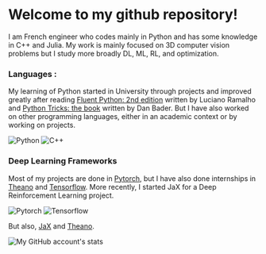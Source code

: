 # Welcome to my github repository! 

I am French engineer who codes mainly in Python and has some knowledge in C++ and Julia. My work is mainly focused on 3D computer vision problems but I study more broadly DL, ML, RL, and optimization.


### Languages :
My learning of Python started in University through projects and improved greatly after reading [Fluent Python: 2nd edition](https://www.oreilly.com/library/view/fluent-python-2nd/9781492056348/) written by Luciano Ramalho and [Python Tricks: the book](https://realpython.com/products/python-tricks-book/) written by Dan Bader. 
But I have also worked on other programming languages, either in an academic context or by working on projects.

![Python](https://img.shields.io/badge/Python-FFD43B?style=for-the-badge&logo=python&logoColor=306998) 
![C++](https://img.shields.io/badge/C%2B%2B-00599C?style=for-the-badge&logo=c%2B%2B&logoColor=white)

### Deep Learning Frameworks
Most of my projects are done in [Pytorch](https://github.com/pytorch/pytorch), but I have also done internships in [Theano](https://github.com/Theano/Theano) and [Tensorflow](https://github.com/tensorflow/tensorflow). More recently, I started JaX for a Deep Reinforcement Learning project.

![Pytorch](https://img.shields.io/badge/Pytorch-EE4C2C?style=for-the-badge&logo=pytorch&logoColor=white) 
![Tensorflow](https://img.shields.io/badge/TensorFlow-%23FF6F00.svg?style=for-the-badge&logo=TensorFlow&logoColor=white) 

But also, [JaX](https://github.com/google/jax) and [Theano](https://github.com/Theano/Theano).

![My GitHub account's stats](https://github-readme-stats.vercel.app/api?username=LoickCh&count_private=true&show_icons=true&theme=tokyonight&hide=stars)
